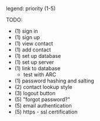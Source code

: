 legend:
priority (1-5)


TODO:
* (1) sign in
* (1)  sign up
* (1) view contact
* (1) add contact
* (1) set up database
* (1) set up server
* (1) link to database
  * test with ARC
* (1) password hashing and salting
* (2) contact lookup style
* (3) logout button
* (5) "forgot password?"
* (5) email authentication
* (5) https - ssl certification
